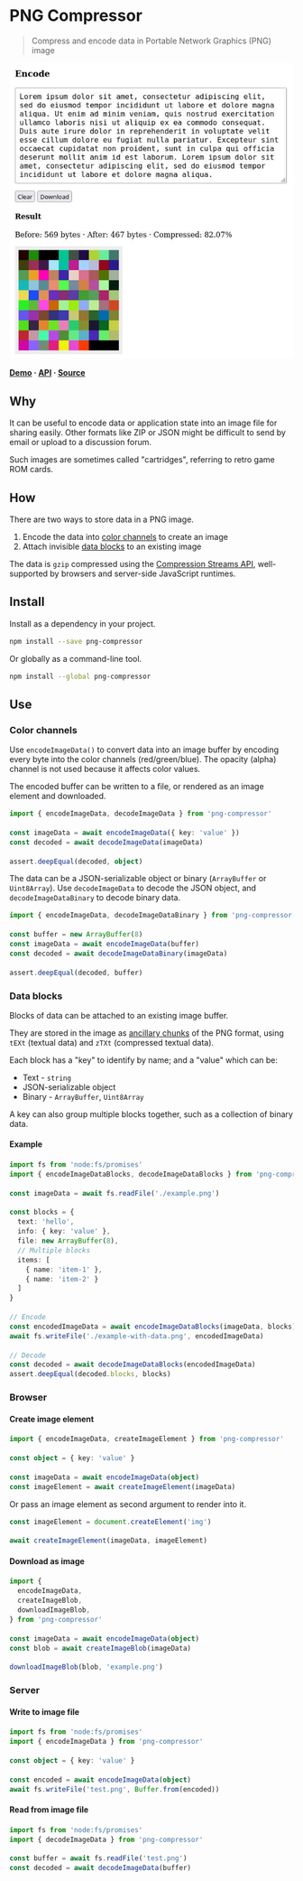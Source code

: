 # PNG Compressor

> Compress and encode data in Portable Network Graphics (PNG) image

![](screenshot.jpg)

**[Demo](https://eliot-akira.github.io/png-compressor/) · [API](https://eliot-akira.github.io/png-compressor/api/) · [Source](https://github.com/eliot-akira/png-compressor)**

## Why

It can be useful to encode data or application state into an image file for sharing easily. Other formats like ZIP or JSON might be difficult to send by email or upload to a discussion forum.

Such images are sometimes called "cartridges", referring to retro game ROM cards.

## How

There are two ways to store data in a PNG image.

1. Encode the data into [color channels](#color-channels) to create an image
2. Attach invisible [data blocks](#data-blocks) to an existing image

The data is `gzip` compressed using the [Compression Streams API](https://developer.mozilla.org/en-US/docs/Web/API/Compression_Streams_API), well-supported by browsers and server-side JavaScript runtimes.

## Install

Install as a dependency in your project.

```sh
npm install --save png-compressor
```

Or globally as a command-line tool.

```sh
npm install --global png-compressor
```

## Use

### Color channels

Use `encodeImageData()` to convert data into an image buffer by encoding every byte into the color channels (red/green/blue). The opacity (alpha) channel is not used because it affects color values.

The encoded buffer can be written to a file, or rendered as an image element and downloaded.

```ts
import { encodeImageData, decodeImageData } from 'png-compressor'

const imageData = await encodeImageData({ key: 'value' })
const decoded = await decodeImageData(imageData)

assert.deepEqual(decoded, object)
```

The data can be a JSON-serializable object or binary (`ArrayBuffer` or `Uint8Array`). Use `decodeImageData` to decode the JSON object, and `decodeImageDataBinary` to decode binary data.

```ts
import { encodeImageData, decodeImageDataBinary } from 'png-compressor'

const buffer = new ArrayBuffer(8)
const imageData = await encodeImageData(buffer)
const decoded = await decodeImageDataBinary(imageData)

assert.deepEqual(decoded, buffer)
```

### Data blocks

Blocks of data can be attached to an existing image buffer.

They are stored in the image as [ancillary chunks](https://www.w3.org/TR/2003/REC-PNG-20031110/#11Ancillary-chunks) of the PNG format, using `tEXt` (textual data) and `zTXt` (compressed textual data).

Each block has a "key" to identify by name; and a "value" which can be:

- Text - `string`
- JSON-serializable object
- Binary - `ArrayBuffer`, `Uint8Array`

A key can also group multiple blocks together, such as a collection of binary data.

#### Example

```ts
import fs from 'node:fs/promises'
import { encodeImageDataBlocks, decodeImageDataBlocks } from 'png-compressor'

const imageData = await fs.readFile('./example.png')

const blocks = {
  text: 'hello',
  info: { key: 'value' },
  file: new ArrayBuffer(8),
  // Multiple blocks
  items: [
    { name: 'item-1' },
    { name: 'item-2' }
  ]
}

// Encode
const encodedImageData = await encodeImageDataBlocks(imageData, blocks)
await fs.writeFile('./example-with-data.png', encodedImageData)

// Decode
const decoded = await decodeImageDataBlocks(encodedImageData)
assert.deepEqual(decoded.blocks, blocks)
```

### Browser

#### Create image element

```ts
import { encodeImageData, createImageElement } from 'png-compressor'

const object = { key: 'value' }

const imageData = await encodeImageData(object)
const imageElement = await createImageElement(imageData)
```

Or pass an image element as second argument to render into it.

```ts
const imageElement = document.createElement('img')

await createImageElement(imageData, imageElement)
```

#### Download as image

```ts
import {
  encodeImageData,
  createImageBlob,
  downloadImageBlob,
} from 'png-compressor'

const imageData = await encodeImageData(object)
const blob = await createImageBlob(imageData)

downloadImageBlob(blob, 'example.png')
```

### Server

#### Write to image file

```ts
import fs from 'node:fs/promises'
import { encodeImageData } from 'png-compressor'

const object = { key: 'value' }

const encoded = await encodeImageData(object)
await fs.writeFile('test.png', Buffer.from(encoded))
```

#### Read from image file

```ts
import fs from 'node:fs/promises'
import { decodeImageData } from 'png-compressor'

const buffer = await fs.readFile('test.png')
const decoded = await decodeImageData(buffer)
```
